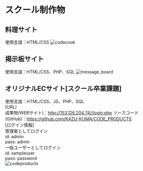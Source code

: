 # スクール制作物

## 料理サイト
使用言語：HTML/CSS
![codecook](https://user-images.githubusercontent.com/65232447/99896804-5c1e1c00-2cd7-11eb-8b7d-8c617726dfaf.png)

## 掲示板サイト
使用言語：HTML/CSS、PHP、SQL
![message_board](https://user-images.githubusercontent.com/65232447/100494267-9bd77e80-3183-11eb-92b5-da37a21fd95c.png)

## オリジナルECサイト[スクール卒業課題]
使用言語：HTML/CSS、JS、PHP、SQL  
[URL]  
成果物(WEBサイト)：http://153.126.204.74//login.php
ソースコード(GitHub)：https://github.com/KAZU-KUMA/CODE_PRODUCTS  
[ログイン情報]  
管理者としてログイン  
id: admin  
pass: admin  
一般ユーザーとしてログイン  
id: sampleuser  
pass: password  
![codeproducts](https://user-images.githubusercontent.com/65232447/99896838-9f788a80-2cd7-11eb-8a35-cb02b26d3ac1.png)


